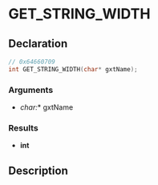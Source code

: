 # GET_STRING_WIDTH

## Declaration
```cpp
// 0x64660709
int GET_STRING_WIDTH(char* gxtName);
```

### Arguments
- **char*:** gxtName

### Results
- **int**

## Description
